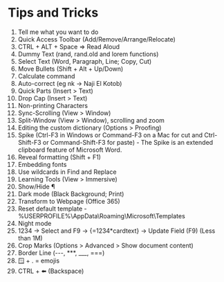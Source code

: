 # Tips and Tricks

1. Tell me what you want to do 
1. Quick Access Toolbar (Add/Remove/Arrange/Relocate)
1. CTRL + ALT + Space => Read Aloud
1. Dummy Text (rand, rand.old and lorem functions)
1. Select Text (Word, Paragraph, Line; Copy, Cut)
1. Move Bullets (Shift + Alt + Up/Down)
1. Calculate command
1. Auto-correct (eg nk -> Naji El Kotob)
1. Quick Parts (Insert > Text)
1. Drop Cap (Insert > Text)
1. Non-printing Characters
1. Sync-Scrolling (View > Window)
1. Split-Window (View > Window), scrolling and zoom
1. Editing the custom dictionary (Options > Proofing)
1. Spike (Ctrl-F3 in Windows or Command-F3 on a Mac for cut and Ctrl-Shift-F3 or Command-Shift-F3 for paste) - The Spike is an extended clipboard feature of Microsoft Word.
1. Reveal formatting (Shift + F1)
1. Embedding fonts
1. Use wildcards in Find and Replace
1. Learning Tools (View > Immersive)
1. Show/Hide ¶
1. Dark mode (Black Background; Print)
1. Transform to Webpage (Office 365)
1. Reset default template - %USERPROFILE%\AppData\Roaming\Microsoft\Templates
1. Night mode
1. 1234 -> Select and F9 -> {=1234\*cardtext} -> Update Field (F9) (Less than 1M)
1. Crop Marks (Options > Advanced > Show document content)
1. Border Line (---, ***, ___, ===)
1. 🪟 + . = emojis
1. CTRL + ⬅️ (Backspace)
